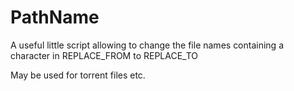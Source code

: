 # PathName
A useful little script allowing to change the file names containing a character in REPLACE_FROM to REPLACE_TO

May be used for torrent files etc.
